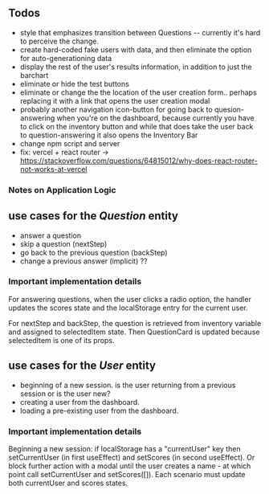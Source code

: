 ## Todos

- style that emphasizes transition between Questions -- currently it's hard to perceive the change.
- create hard-coded fake users with data, and then eliminate the option for auto-generationing data
- display the rest of the user's results information, in addition to just the barchart
- eliminate or hide the test buttons
- eliminate or change the the location of the user creation form.. perhaps replacing it with a link that opens the user creation modal
- probably another navigation icon-button for going back to quesion-answering when you're on the dashboard, because currently you have to click on the inventory button and while that does take the user back to question-answering it also opens the Inventory Bar
- change npm script and server
- fix: vercel + react router -> https://stackoverflow.com/questions/64815012/why-does-react-router-not-works-at-vercel


### Notes on Application Logic

## use cases for the _Question_ entity

- answer a question
- skip a question (nextStep)
- go back to the previous question (backStep)
- change a previous answer (implicit) ??

### Important implementation details

For answering questions, when the user clicks a radio option, the handler updates the scores state and the localStorage entry for the current user.

For nextStep and backStep, the question is retrieved from inventory variable and assigned to selectedItem state. Then QuestionCard is updated because selectedItem is one of its props.

## use cases for the _User_ entity

- beginning of a new session. is the user returning from a previous session or is the user new?
- creating a user from the dashboard.
- loading a pre-existing user from the dashboard.

### Important implementation details

Beginning a new session: if localStorage has a "currentUser" key then setCurrentUser (in first useEffect) and setScores (in second useEffect). Or block further action with a modal until the user creates a name - at which point call setCurrentUser and setScores([]).
Each scenario must update both currentUser and scores states.
